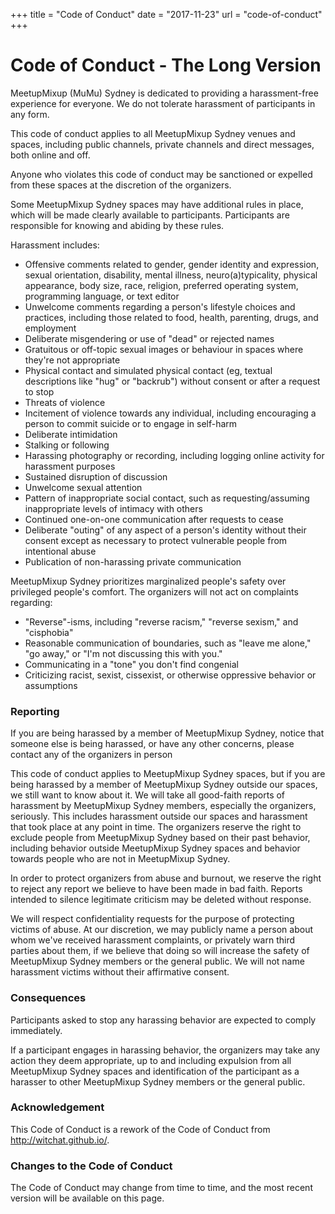 +++
title = "Code of Conduct"
date = "2017-11-23"
url = "code-of-conduct"
+++

# Code of Conduct - The Long Version
MeetupMixup (MuMu) Sydney is dedicated to providing a harassment-free experience for everyone. We do not tolerate harassment of participants in any form.

This code of conduct applies to all MeetupMixup Sydney venues and spaces, including public channels, private channels and direct messages, both online and off.

Anyone who violates this code of conduct may be sanctioned or expelled from these spaces at the discretion of the organizers.

Some MeetupMixup Sydney spaces may have additional rules in place, which will be made clearly available to participants. Participants are responsible for knowing and abiding by these rules.

Harassment includes:

 - Offensive comments related to gender, gender identity and expression, sexual orientation, disability, mental illness, neuro(a)typicality, physical appearance, body size, race, religion, preferred operating system, programming language, or text editor
 - Unwelcome comments regarding a person's lifestyle choices and practices, including those related to food, health, parenting, drugs, and employment
- Deliberate misgendering or use of "dead" or rejected names
- Gratuitous or off-topic sexual images or behaviour in spaces where they're not appropriate
- Physical contact and simulated physical contact (eg, textual descriptions like "hug" or "backrub") without consent or after a request to stop
- Threats of violence
- Incitement of violence towards any individual, including encouraging a person to commit suicide or to engage in self-harm
- Deliberate intimidation
- Stalking or following
- Harassing photography or recording, including logging online activity for harassment purposes
- Sustained disruption of discussion
- Unwelcome sexual attention
- Pattern of inappropriate social contact, such as requesting/assuming inappropriate levels of intimacy with others
- Continued one-on-one communication after requests to cease
- Deliberate "outing" of any aspect of a person's identity without their consent except as necessary to protect vulnerable people from intentional abuse
- Publication of non-harassing private communication

MeetupMixup Sydney prioritizes marginalized people's safety over privileged people's comfort. The organizers will not act on complaints regarding:

- "Reverse"-isms, including "reverse racism," "reverse sexism," and "cisphobia"
- Reasonable communication of boundaries, such as "leave me alone," "go away," or "I'm not discussing this with you."
- Communicating in a "tone" you don't find congenial
- Criticizing racist, sexist, cissexist, or otherwise oppressive behavior or assumptions

### Reporting
If you are being harassed by a member of MeetupMixup Sydney, notice that someone else is being harassed, or have any other concerns, please contact any of the organizers in person

This code of conduct applies to MeetupMixup Sydney spaces, but if you are being harassed by a member of MeetupMixup Sydney outside our spaces, we still want to know about it. We will take all good-faith reports of harassment by MeetupMixup Sydney members, especially the organizers, seriously. This includes harassment outside our spaces and harassment that took place at any point in time. The organizers reserve the right to exclude people from MeetupMixup Sydney based on their past behavior, including behavior outside MeetupMixup Sydney spaces and behavior towards people who are not in MeetupMixup Sydney.

In order to protect organizers from abuse and burnout, we reserve the right to reject any report we believe to have been made in bad faith. Reports intended to silence legitimate criticism may be deleted without response.

We will respect confidentiality requests for the purpose of protecting victims of abuse. At our discretion, we may publicly name a person about whom we've received harassment complaints, or privately warn third parties about them, if we believe that doing so will increase the safety of MeetupMixup Sydney members or the general public. We will not name harassment victims without their affirmative consent.

### Consequences
Participants asked to stop any harassing behavior are expected to comply immediately.

If a participant engages in harassing behavior, the organizers may take any action they deem appropriate, up to and including expulsion from all MeetupMixup Sydney spaces and identification of the participant as a harasser to other MeetupMixup Sydney members or the general public.

### Acknowledgement
This Code of Conduct is a rework of the Code of Conduct from http://witchat.github.io/.

### Changes to the Code of Conduct
The Code of Conduct may change from time to time, and the most recent version will be available on this page.
